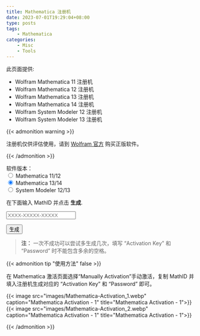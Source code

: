 ```yaml
---
title: Mathematica 注册机
date: 2023-07-01T19:29:04+08:00
type: posts
tags: 
    - Mathematica
categories: 
    - Misc
    - Tools
---
```


此页面提供:

- Wolfram Mathematica 11 注册机
- Wolfram Mathematica 12 注册机
- Wolfram Mathematica 13 注册机
- Wolfram Mathematica 14 注册机
- Wolfram System Modeler 12 注册机
- Wolfram System Modeler 13 注册机

<!--more-->

{{< admonition warning >}}

注册机仅供评估使用，请到 [Wolfram 官方][matheatica_pricing] 购买正版软件。

[matheatica_pricing]:https://www.wolfram.com/mathematica/pricing/

{{< /admonition >}}

<div class="form-inline">
    <p style="margin-bottom: 0;">软件版本：</p>
    <input type="radio" id="product-mma12" name="product" value="mma12">
    <label for="product-mma12">Mathematica 11/12</label><br>
    <input type="radio" id="product-mma13" name="product" value="mma13" checked>
    <label for="product-mma13">Mathematica 13/14</label><br>
    <input type="radio" id="product-sm" name="product" value="sm12">
    <label for="product-sm">System Modeler 12/13</label>
</div>

在下面输入 MathID 并点击 **生成**.

<input type="text" id="mathId" placeholder="XXXX-XXXXX-XXXXX"/>

<button id="generate" class="btn btn--primary">生成</button>

<p id="result"></p>

> **注：** 一次不成功可以尝试多生成几次，填写 “Activation Key” 和 “Password” 时不能包含多余的空格。

<script type="text/javascript">

const testSalt = (a, b, c) => {
    for (let i = 0; i < 8; i += 1) {
        const t = (b >> i) & 1
        if (t + ((a - t) & ~1) === a) {
            a = (a - t) >> 1
        } else {
            a = ((c - t) ^ a) >> 1
        }
    }

    return a
}

const genPassword = (string, salt) => {
    const uuid = string.split('').map(x => x.charCodeAt())

    let salt1 = salt
    for (let i = uuid.length - 1; i >= 0; i -= 1) {
        salt1 = testSalt(salt1, uuid[i], 0x105C3)
    }

    let offset1 = 0
    while (testSalt(testSalt(salt1, offset1 & 0xFF, 0x105C3), offset1 >> 8, 0x105C3) !== 0xA5B6) {
        offset1 += 1
        if (offset1 >= 0xFFFF) {
            return 'Error'
        }
    }

    offset1 = parseInt(((offset1 + 0x72FA) & 0xFFFF) * 99999 / 0xFFFF, 10)
    offset1 = `0000${offset1}`.substr(-5)

    let salt2 = `${offset1.substr(0, 2)}${offset1.substr(3, 2)}${offset1.substr(2, 1)}`
    salt2 = parseInt(salt2, 10)
    salt2 = parseInt((salt2 / 99999.0) * 0xFFFF, 10) + 1
    salt2 = testSalt(testSalt(0, salt2 & 0xFF, 0x1064B), salt2 >> 8, 0x1064B)
    for (let i = uuid.length - 1; i >= 0; i -= 1) {
        salt2 = testSalt(salt2, uuid[i], 0x1064B)
    }

    let offset2 = 0
    while (testSalt(testSalt(salt2, offset2 & 0xFF, 0x1064B), offset2 >> 8, 0x1064B) !== 0xA5B6) {
        offset2 += 1
        if (offset2 >= 0xFFFF) {
            return 'Error'
        }
    }

    offset2 = parseInt((offset2 & 0xFFFF) * 99999 / 0xFFFF, 10)
    offset2 = `0000${offset2}`.substr(-5)

    const password = [
        offset2[3],
        offset1[3],
        offset1[1],
        offset1[0],
        '-',
        offset2[4],
        offset1[2],
        offset2[0],
        '-',
        offset2[2],
        offset1[4],
        offset2[1],
        '::1'
    ]

    return password.join('')
}

function checkMathId(s) {
    const re = new RegExp("^[0-9]{4}-[0-9]{5}-[0-9]{5}");
    return re.test(s);
}

function genActivationKey() {
    s = "";
    for (let i = 0; i < 14; i++) {
        s += Math.floor(Math.random() * 10);
        if (i === 3 || i === 7)
            s += "-";
    }
    return s;
}

document.getElementById("generate").addEventListener("click", function () {
    var mathId = document.getElementById("mathId").value.trim();
    if (!checkMathId(mathId)) {
        document.getElementById("result").innerText = "Bad MathID!";
    } else {
        var activationKey = genActivationKey();
        var magicNumbers;
        var software = document.querySelector("input[name=product]:checked").value;
        if (software === "mma12" || software === "mma13") {
            magicNumbers = [10690, 12251, 17649, 24816, 33360, 35944, 36412, 42041, 42635, 44011, 53799, 56181, 58536, 59222, 61041];
        } else if (software === "sm12") {
            magicNumbers = [4912, 4961, 22384, 24968, 30046, 31889, 42446, 43787, 48967, 61182, 62774];
        } else {
            document.getElementById("result").innerHTML = `<p>Unknown software suite: ${software}.</p>`;
            return;
        }
        var magicNumber = magicNumbers[Math.floor(Math.random() * magicNumbers.length)]
        var password = genPassword(mathId + "$1&" + activationKey, magicNumber);
        document.getElementById("result").innerHTML = `
        <p>
        <b>Activation Key</b>: ${activationKey}
        <br>
        <b>Password</b>: ${password}
        </p>
        `;
    }
});
</script>

{{< admonition tip "使用方法" false >}}

在 Mathematica 激活页面选择“Manually Activation”手动激活，复制 MathID 并填入注册机生成对应的 “Activation Key” 和 “Password” 即可。

{{< image src="images/Mathematica-Activation_1.webp" caption="Mathematica Activation - 1" title="Mathematica Activation - 1">}}
{{< image src="images/Mathematica-Activation_2.webp" caption="Mathematica Activation - 1" title="Mathematica Activation - 1">}}

{{< /admonition >}}